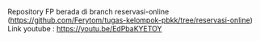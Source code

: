 Repository FP berada di branch reservasi-online (https://github.com/Ferytom/tugas-kelompok-pbkk/tree/reservasi-online)  
Link youtube : https://youtu.be/EdPbaKYETOY  
